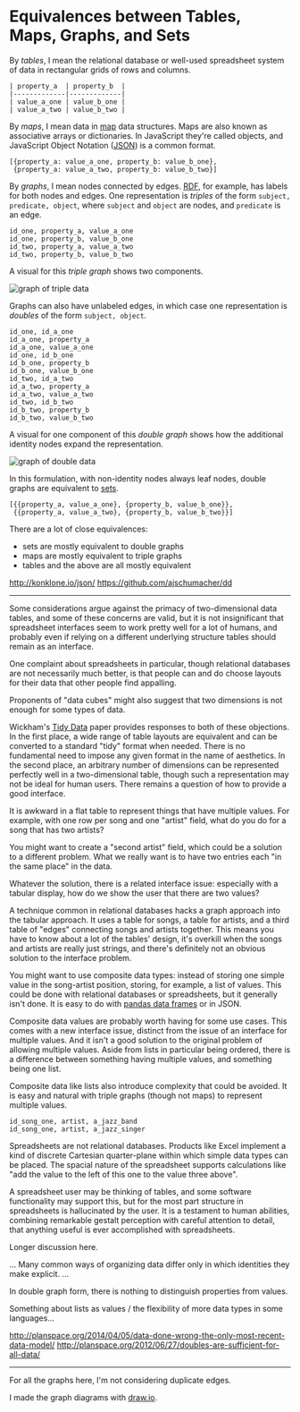 # Equivalences between Tables, Maps, Graphs, and Sets

By _tables_, I mean the relational database or well-used spreadsheet
system of data in rectangular grids of rows and columns.

```
| property_a  | property_b  |
|-------------|-------------|
| value_a_one | value_b_one |
| value_a_two | value_b_two |
```

By _maps_, I mean data in [map][] data structures. Maps are also known
as associative arrays or dictionaries. In JavaScript they're called
objects, and JavaScript Object Notation ([JSON][]) is a common format.

[map]: https://en.wikipedia.org/wiki/Associative_array
[JSON]: https://en.wikipedia.org/wiki/JSON

```
[{property_a: value_a_one, property_b: value_b_one},
 {property_a: value_a_two, property_b: value_b_two}]
```

By _graphs_, I mean nodes connected by edges. [RDF][], for example,
has labels for both nodes and edges. One representation is _triples_
of the form `subject, predicate, object`, where `subject` and `object`
are nodes, and `predicate` is an edge.

[RDF]: https://www.w3.org/RDF/

```
id_one, property_a, value_a_one
id_one, property_b, value_b_one
id_two, property_a, value_a_two
id_two, property_b, value_b_two
```

A visual for this _triple graph_ shows two components.

![graph of triple data](triple_graph.png)

Graphs can also have unlabeled edges, in which case one representation
is _doubles_ of the form `subject, object`.

```
id_one, id_a_one
id_a_one, property_a
id_a_one, value_a_one
id_one, id_b_one
id_b_one, property_b
id_b_one, value_b_one
id_two, id_a_two
id_a_two, property_a
id_a_two, value_a_two
id_two, id_b_two
id_b_two, property_b
id_b_two, value_b_two
```

A visual for one component of this _double graph_ shows how the
additional identity nodes expand the representation.

![graph of double data](double_graph.png)

In this formulation, with non-identity nodes always leaf nodes, double
graphs are equivalent to [sets][].

[sets]: https://en.wikipedia.org/wiki/Set_(abstract_data_type)

```
[{{property_a, value_a_one}, {property_b, value_b_one}},
 {{property_a, value_a_two}, {property_b, value_b_two}}]
```

There are a lot of close equivalences:

 * sets are mostly equivalent to double graphs
 * maps are mostly equivalent to triple graphs
 * tables and the above are all mostly equivalent

http://konklone.io/json/
https://github.com/ajschumacher/dd

---

Some considerations argue against the primacy of two-dimensional data
tables, and some of these concerns are valid, but it is not
insignificant that spreadsheet interfaces seem to work pretty well for
a lot of humans, and probably even if relying on a different
underlying structure tables should remain as an interface.

One complaint about spreadsheets in particular, though relational
databases are not necessarily much better, is that people can and do
choose layouts for their data that other people find appalling.

Proponents of "data cubes" might also suggest that two dimensions is
not enough for some types of data.

Wickham's [Tidy Data][] paper provides responses to both of these
objections. In the first place, a wide range of table layouts are
equivalent and can be converted to a standard "tidy" format when
needed. There is no fundamental need to impose any given format in the
name of aesthetics. In the second place, an arbitrary number of
dimensions can be represented perfectly well in a two-dimensional
table, though such a representation may not be ideal for human users.
There remains a question of how to provide a good interface.

[Tidy Data]: http://vita.had.co.nz/papers/tidy-data.pdf

It is awkward in a flat table to represent things that have multiple
values. For example, with one row per song and one "artist" field,
what do you do for a song that has two artists?

You might want to create a "second artist" field, which could be a
solution to a different problem. What we really want is to have two
entries each "in the same place" in the data.

Whatever the solution, there is a related interface issue: especially
with a tabular display, how do we show the user that there are two
values?

A technique common in relational databases hacks a graph approach into
the tabular approach. It uses a table for songs, a table for artists,
and a third table of "edges" connecting songs and artists together.
This means you have to know about a lot of the tables' design, it's
overkill when the songs and artists are really just strings, and
there's definitely not an obvious solution to the interface problem.

You might want to use composite data types: instead of storing one
simple value in the song-artist position, storing, for example, a list
of values. This could be done with relational databases or
spreadsheets, but it generally isn't done. It is easy to do with
[pandas data frames][] or in JSON.

[pandas data frames]: http://pandas.pydata.org/pandas-docs/stable/generated/pandas.DataFrame.html

Composite data values are probably worth having for some use cases.
This comes with a new interface issue, distinct from the issue of an
interface for multiple values. And it isn't a good solution to the
original problem of allowing multiple values. Aside from lists in
particular being ordered, there is a difference between something
having multiple values, and something being one list.

Composite data like lists also introduce complexity that could be
avoided. It is easy and natural with triple graphs (though not maps)
to represent multiple values.

```
id_song_one, artist, a_jazz_band
id_song_one, artist, a_jazz_singer
```


Spreadsheets are not relational databases. Products like Excel
implement a kind of discrete Cartesian quarter-plane within which
simple data types can be placed. The spacial nature of the spreadsheet
supports calculations like "add the value to the left of this one to
the value three above".

A spreadsheet user may be thinking of tables, and some software
functionality may support this, but for the most part structure in
spreadsheets is hallucinated by the user. It is a testament to human
abilities, combining remarkable gestalt perception with careful
attention to detail, that anything useful is ever accomplished with
spreadsheets.

Longer discussion here.

... Many common ways of organizing data differ only in which
identities they make explicit. ...

In double graph form, there is nothing to distinguish properties from
values.

Something about lists as values / the flexibility of more data types
in some languages...

http://planspace.org/2014/04/05/data-done-wrong-the-only-most-recent-data-model/
http://planspace.org/2012/06/27/doubles-are-sufficient-for-all-data/


---

For all the graphs here, I'm not considering duplicate edges.

I made the graph diagrams with [draw.io](https://www.draw.io/).
